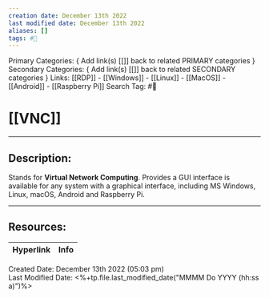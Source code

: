 ```yaml
---
creation date: December 13th 2022
last modified date: December 13th 2022
aliases: []
tags: #📕
---
```


Primary Categories: { Add link(s) [[]] back to related PRIMARY categories }
Secondary Categories:  { Add link(s) [[]] back to related SECONDARY categories }
Links: [[RDP]] - [[Windows]] - [[Linux]] - [[MacOS]] - [[Android]] - [[Raspberry Pi]]
Search Tag: #📕  

# [[VNC]]  
___

## Description:  
Stands for **Virtual Network Computing**. Provides a GUI interface is available for any system with a graphical interface, including MS Windows, Linux, macOS, Android and Raspberry Pi.



___

## Resources:

| Hyperlink | Info |
| --------- | ---- |


Created Date: December 13th 2022 (05:03 pm)  
Last Modified Date: <%+tp.file.last_modified_date("MMMM Do YYYY (hh:ss a)")%>
